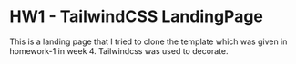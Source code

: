 # HW1 - TailwindCSS LandingPage

This is a landing page that I tried to clone the template which was given in homework-1 in week 4. Tailwindcss was used to decorate.